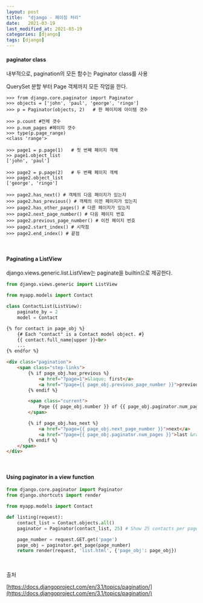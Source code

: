 ```yaml
---
layout: post
title:  "django - 페이징 처리"
date:   2021-03-19
last_modified_at: 2021-03-19
categories: [django]
tags: [django]
---
```


#### paginator class

내부적으로, pagination의 모든 함수는 Paginator class를 사용

QuerySet 분할 부터 Page 객체까지 모든 작업을 한다.

```console
>>> from django.core.paginator import Paginator
>>> objects = ['john', 'paul', 'george', 'ringo']
>>> p = Paginator(objects, 2)   # 한 페이지에 아이템 갯수

>>> p.count #전체 갯수
>>> p.num_pages #페이지 갯수
>>> type(p.page_range)
<class 'range'>

>>> page1 = p.page(1)   # 첫 번째 페이지 객체
>> page1.object_list
['john', 'paul']

>>> page2 = p.page(2)   # 두 번째 페이지 객체
>>> page2.object_list
['george', 'ringo']

>>> page2.has_next() # 객체의 다음 페이지가 있는지 
>>> page2.has_previous() # 객체의 이전 페이지가 있는지
>>> page2.has_other_pages() # 다른 페이지가 있는지
>>> page2.next_page_number() # 다음 페이지 번호
>>> page2.previous_page_number() # 이전 페이지 번호
>>> page2.start_index() # 시작점
>>> page2.end_index() # 끝점
```

<br/>

#### Paginating a ListView

django.views.generic.list.ListView는 paginate을 builtin으로 제공한다.

```python
from django.views.generic import ListView

from myapp.models import Contact

class ContactList(ListView):
    paginate_by = 2
    model = Contact
```
```html
{% for contact in page_obj %}
    {# Each "contact" is a Contact model object. #}
    {{ contact.full_name|upper }}<br>
    ...
{% endfor %}

<div class="pagination">
    <span class="step-links">
        {% if page_obj.has_previous %}
            <a href="?page=1">&laquo; first</a>
            <a href="?page={{ page_obj.previous_page_number }}">previous</a>
        {% endif %}

        <span class="current">
            Page {{ page_obj.number }} of {{ page_obj.paginator.num_pages }}.
        </span>

        {% if page_obj.has_next %}
            <a href="?page={{ page_obj.next_page_number }}">next</a>
            <a href="?page={{ page_obj.paginator.num_pages }}">last &raquo;</a>
        {% endif %}
    </span>
</div>
```

<br/>

#### Using paginator in a view function

```python
from django.core.paginator import Paginator
from django.shortcuts import render

from myapp.models import Contact

def listing(request):
    contact_list = Contact.objects.all()
    paginator = Paginator(contact_list, 25) # Show 25 contacts per page.

    page_number = request.GET.get('page')
    page_obj = paginator.get_page(page_number)
    return render(request, 'list.html', {'page_obj': page_obj})
```

<br/>

출처

[https://docs.djangoproject.com/en/3.1/topics/pagination/](https://docs.djangoproject.com/en/3.1/topics/pagination/)